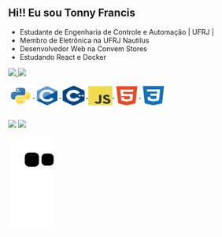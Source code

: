 ## Hi!! Eu sou Tonny Francis
- Estudante de Engenharia de Controle e Automação | UFRJ | 
- Membro de Eletrônica na UFRJ Nautilus
- Desenvolvedor Web na Convem Stores
- Estudando React e Docker

 <div>
  <a href="https://github.com/Tonny-Francis">
  <img height="130em" src="https://github-readme-stats.vercel.app/api?username=Tonny-Francis&show_icons=true&theme=radical&include_all_commits=true&count_private=true"/>
  <img height="130em" src="https://github-readme-stats.vercel.app/api/top-langs/?username=Tonny-Francis&layout=compact&langs_count=7&theme=radical"/>
 </div>
 
 <div style="display: inline_block"><br>
  <img align="center" alt="Tonny-Python" height="40" width="50" src="https://raw.githubusercontent.com/devicons/devicon/master/icons/python/python-original.svg">
  <img align="center" alt="Tonny-C" height="40" width="50" src="https://github.com/devicons/devicon/blob/master/icons/c/c-original.svg">
  <img align="center" alt="Tonny-C++" height="40" width="50" src="https://github.com/devicons/devicon/blob/master/icons/cplusplus/cplusplus-plain.svg">
  <img align="center" alt="Tonny-JS" height="40" width="50" src="https://github.com/devicons/devicon/blob/master/icons/javascript/javascript-original.svg">
  <img align="center" alt="Tonny-HTML5" height="40" width="50" src="https://github.com/devicons/devicon/blob/master/icons/html5/html5-plain.svg">
  <img align="center" alt="Tonny-CSS3" height="40" width="50" src="https://github.com/devicons/devicon/blob/master/icons/css3/css3-plain.svg">
</div>

##
  
<div> 
  <a href = "mailto:tonnyfrancis161@poli.ufrj.br"><img src="https://img.shields.io/badge/-Gmail-%23333?style=for-the-badge&logo=gmail&logoColor=white" target="_blank"></a>
  <a href="https://www.linkedin.com/in/tonny-francis-ba2449207/" target="_blank"><img src="https://img.shields.io/badge/-LinkedIn-%230077B5?style=for-the-badge&logo=linkedin&logoColor=white" target="_blank"></a>
 
![Snake animation](https://github.com/Tonny-Francis/Tonny-Francis/blob/output/github-contribution-grid-snake.svg)
 
</div>

